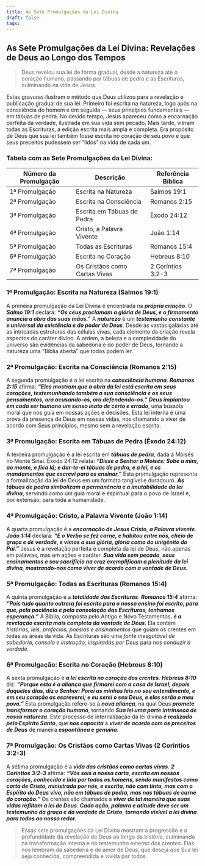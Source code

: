 ```yaml
---
title: As Sete Promulgações da Lei Divina
draft: false
tags:
---
```

 ## As Sete Promulgações da Lei Divina: Revelações de Deus ao Longo dos Tempos

> Deus revelou sua lei de forma gradual, desde a natureza até o coração humano, passando por tábuas de pedra e as Escrituras, culminando na vida de Jesus.

Estas gravuras ilustram o método que Deus utilizou para a revelação e publicação gradual de sua lei. Primeiro foi escrita na natureza, logo após na consciência do homem e em seguida — seus princípios fundamentais — em tábuas de pedra. No devido tempo, Jesus apareceu como a encarnação perfeita da verdade, ilustrada em sua vida sem pecado. Mais tarde, vieram todas as Escrituras, a edição escrita mais ampla e completa. Era propósito de Deus que sua lei também fosse escrita no coração de seu povo e que seus preceitos pudessem ser “lidos” na vida de cada um.

### Tabela com as Sete Promulgações da Lei Divina:

|Número da Promulgação|Descrição|Referência Bíblica|
|---|---|---|
|1ª Promulgação|Escrita na Natureza|Salmos 19:1|
|2ª Promulgação|Escrita na Consciência|Romanos 2:15|
|3ª Promulgação|Escrita em Tábuas de Pedra|Êxodo 24:12|
|4ª Promulgação|Cristo, a Palavra Vivente|João 1:14|
|5ª Promulgação|Todas as Escrituras|Romanos 15:4|
|6ª Promulgação|Escrita no Coração|Hebreus 8:10|
|7ª Promulgação|Os Cristãos como Cartas Vivas|2 Coríntios 3:2-3|
### 1ª Promulgação: Escrita na Natureza (Salmos 19:1)

A primeira promulgação da Lei Divina é encontrada na ***própria criação***. O ***Salmo 19:1*** declara: ***“Os céus proclamam a glória de Deus, e o firmamento anuncia a obra das suas mãos.”*** A ***natureza*** é um ***testemunho constante e universal da existência e do poder de Deus***. Desde as vastas galáxias até as intricadas estruturas das células vivas, cada elemento da criação revela aspectos do caráter divino. A ordem, a beleza e a complexidade do universo são evidências da sabedoria e do poder de Deus, tornando a natureza uma “Bíblia aberta” que todos podem ler.

### 2ª Promulgação: Escrita na Consciência (Romanos 2:15)

A segunda promulgação é a lei escrita na ***consciência humana***. ***Romanos 2:15*** afirma: ***“Eles mostram que a obra da lei está escrita em seus corações, testemunhando também a sua consciência e os seus pensamentos, ora acusando-os, ora defendendo-os.”*** ***Deus implantou em cada ser humano um senso inato de certo e errado***, uma bússola moral que nos guia em nossas ações e decisões. Esta lei interna é uma prova da presença de Deus em nossas vidas, nos chamando a viver de acordo com Seus princípios, mesmo sem a revelação escrita.

### 3ª Promulgação: Escrita em Tábuas de Pedra (Êxodo 24:12)

A terceira promulgação é a lei escrita em ***tábuas de pedra***, dada a Moisés no Monte Sinai. Êxodo 24:12 relata: ***“Disse o Senhor a Moisés: Sobe a mim, ao monte, e fica lá; e dar-te-ei tábuas de pedra, e a lei, e os mandamentos que escrevi para os ensinar.”*** Esta promulgação representa a formalização da lei de Deus em um formato tangível e duradouro. ***As tábuas de pedra simbolizam a permanência e a imutabilidade da lei divina***, servindo como um guia moral e espiritual para o povo de Israel e, por extensão, para toda a humanidade.

### 4ª Promulgação: Cristo, a Palavra Vivente (João 1:14)

A quarta promulgação é a ***encarnação de Jesus Cristo***, ***a Palavra vivente***. ***João 1:14*** declara: ***“E o Verbo se fez carne, e habitou entre nós, cheio de graça e de verdade, e vimos a sua glória, glória como do unigênito do Pai.”*** Jesus é a revelação perfeita e completa da lei de Deus, não apenas em palavras, mas em ações e caráter. ***Sua vida sem pecado***, ***seus ensinamentos e seu sacrifício na cruz exemplificam a plenitude da lei divina, mostrando-nos como viver de acordo com a vontade de Deus.***

### 5ª Promulgação: Todas as Escrituras (Romanos 15:4)

A quinta promulgação é a ***totalidade das Escrituras***. ***Romanos 15:4*** afirma: ***“Pois tudo quanto outrora foi escrito para o nosso ensino foi escrito, para que, pela paciência e pela consolação das Escrituras, tenhamos esperança.”*** A Bíblia, composta pelo Antigo e Novo Testamentos, ***é a revelação escrita mais completa da vontade de Deus***. Ela contém *histórias*, *leis, profecias, poesias* *e ensinamentos* que guiam os crentes em todas as áreas da vida. As Escrituras são uma *fonte inesgotável de sabedoria*, *consolo e instrução, inspiradas* *por Deus* para nos *conduzir à verdade.*

### 6ª Promulgação: Escrita no Coração (Hebreus 8:10)

A sexta promulgação é ***a lei escrita no coração dos crentes***. ***Hebreus 8:10*** diz: ***“Porque esta é a aliança que firmarei com a casa de Israel, depois daqueles dias, diz o Senhor: Porei as minhas leis no seu entendimento, e em seu coração as escreverei; e eu serei o seu Deus, e eles serão o meu povo.”*** Esta promulgação refere-se à ***nova aliança***, na qual Deus ***promete transformar o coração humano***, tornando ***Sua lei uma parte intrínseca de nossa natureza***. Este processo de internalização da lei divina ***é realizado pelo Espírito Santo***, que ***nos capacita*** a ***viver de acordo com os preceitos de Deus*** de maneira ***espontânea e genuína***.

### 7ª Promulgação: Os Cristãos como Cartas Vivas (2 Coríntios 3:2-3)

A sétima promulgação é a ***vida dos cristãos como cartas vivas***. ***2 Coríntios 3:2-3*** afirma: ***“Vós sois a nossa carta, escrita em nossos corações, conhecida e lida por todos os homens, sendo manifestos como carta de Cristo, ministrada por nós, e escrita, não com tinta, mas com o Espírito do Deus vivo, não em tábuas de pedra, mas nas tábuas de carne do coração.”*** Os crentes são chamados a ***viver de tal maneira que suas vidas reflitam a lei de Deus***. ***Cada ação, palavra e atitude deve ser um testemunho da graça e da verdade de Cristo***, ***tornando visível a lei divina para todos ao nosso redor.***

> Essas sete promulgações da Lei Divina mostram a progressão e a profundidade da revelação de Deus ao longo da história, culminando na transformação interna e no testemunho externo dos crentes. Elas nos lembram da sabedoria e do amor de Deus, que deseja que Sua lei seja conhecida, compreendida e vivida por todos.